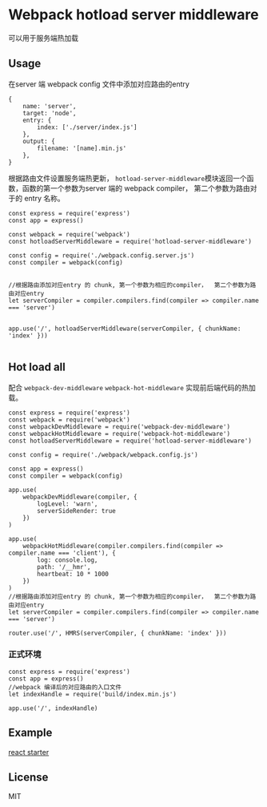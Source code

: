 # Webpack hotload server middleware

可以用于服务端热加载

## Usage
在server 端 webpack config 文件中添加对应路由的entry 
```
{
    name: 'server',
    target: 'node',
    entry: {
        index: ['./server/index.js']
    },
    output: {
        filename: '[name].min.js'
    },
}
```

根据路由文件设置服务端热更新， `hotload-server-middleware`模块返回一个函数，函数的第一个参数为server 端的 webpack compiler， 第二个参数为路由对于的 entry 名称。

```
const express = require('express')
const app = express()

const webpack = require('webpack')
const hotloadServerMiddleware = require('hotload-server-middleware')

const config = require('./webpack.config.server.js')
const compiler = webpack(config)


//根据路由添加对应entry 的 chunk, 第一个参数为相应的compiler，  第二个参数为路由对应entry 
let serverCompiler = compiler.compilers.find(compiler => compiler.name === 'server')


app.use('/', hotloadServerMiddleware(serverCompiler, { chunkName: 'index' }))


```

## Hot load all
配合 `webpack-dev-middleware` `webpack-hot-middleware` 实现前后端代码的热加载。

```
const express = require('express')
const webpack = require('webpack')
const webpackDevMiddleware = require('webpack-dev-middleware')
const webpackHotMiddleware = require('webpack-hot-middleware')
const hotloadServerMiddleware = require('hotload-server-middleware')

const config = require('./webpack/webpack.config.js')

const app = express()
const compiler = webpack(config)

app.use(
    webpackDevMiddleware(compiler, {
        logLevel: 'warn',
        serverSideRender: true
    })
)

app.use(
    webpackHotMiddleware(compiler.compilers.find(compiler => compiler.name === 'client'), {
        log: console.log,
        path: '/__hmr',
        heartbeat: 10 * 1000
    })
)
//根据路由添加对应entry 的 chunk, 第一个参数为相应的compiler，  第二个参数为路由对应entry 
let serverCompiler = compiler.compilers.find(compiler => compiler.name === 'server')

router.use('/', HMRS(serverCompiler, { chunkName: 'index' }))

```
### 正式环境
```
const express = require('express')
const app = express()
//webpack 编译后的对应路由的入口文件
let indexHandle = require('build/index.min.js')

app.use('/', indexHandle)

```

## Example

[react starter](https://github.com/yannliao/react-starter)

## License
MIT